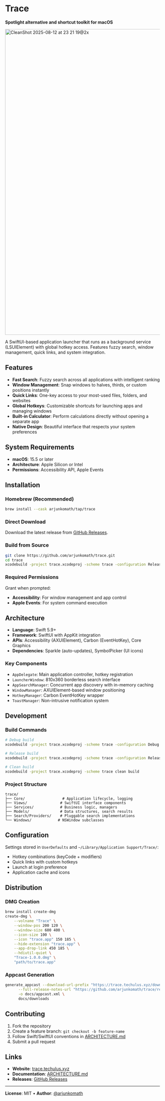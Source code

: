 # Trace

**Spotlight alternative and shortcut toolkit for macOS**

<img width="1606" height="995" alt="CleanShot 2025-08-12 at 23 21 19@2x" src="https://github.com/user-attachments/assets/f6fde413-9732-4d76-a639-1e67f615533e" />

A SwiftUI-based application launcher that runs as a background service (LSUIElement) with global hotkey access. Features fuzzy search, window management, quick links, and system integration.

## Features

- **Fast Search**: Fuzzy search across all applications with intelligent ranking
- **Window Management**: Snap windows to halves, thirds, or custom positions instantly
- **Quick Links**: One-key access to your most-used files, folders, and websites
- **Global Hotkeys**: Customizable shortcuts for launching apps and managing windows
- **Built-in Calculator**: Perform calculations directly without opening a separate app
- **Native Design**: Beautiful interface that respects your system preferences

## System Requirements

- **macOS**: 15.5 or later
- **Architecture**: Apple Silicon or Intel
- **Permissions**: Accessibility API, Apple Events

## Installation

### Homebrew (Recommended)
```bash
brew install --cask arjunkomath/tap/trace
```

### Direct Download
Download the latest release from [GitHub Releases](https://github.com/arjunkomath/trace/releases/latest).

### Build from Source
```bash
git clone https://github.com/arjunkomath/trace.git
cd trace
xcodebuild -project trace.xcodeproj -scheme trace -configuration Release build
```

### Required Permissions
Grant when prompted:
- **Accessibility**: For window management and app control
- **Apple Events**: For system command execution

## Architecture

- **Language**: Swift 5.9+
- **Framework**: SwiftUI with AppKit integration
- **APIs**: Accessibility (AXUIElement), Carbon (EventHotKey), Core Graphics
- **Dependencies**: Sparkle (auto-updates), SymbolPicker (UI icons)

### Key Components
- `AppDelegate`: Main application controller, hotkey registration
- `LauncherWindow`: 810x360 borderless search interface  
- `AppSearchManager`: Concurrent app discovery with in-memory caching
- `WindowManager`: AXUIElement-based window positioning
- `HotkeyManager`: Carbon EventHotKey wrapper
- `ToastManager`: Non-intrusive notification system

## Development

### Build Commands
```bash
# Debug build
xcodebuild -project trace.xcodeproj -scheme trace -configuration Debug build

# Release build
xcodebuild -project trace.xcodeproj -scheme trace -configuration Release build

# Clean build
xcodebuild -project trace.xcodeproj -scheme trace clean build
```

### Project Structure
```
trace/
├── Core/                 # Application lifecycle, logging
├── Views/               # SwiftUI interface components
├── Services/            # Business logic, managers
├── Models/              # Data structures, search results
├── Search/Providers/    # Pluggable search implementations
└── Windows/            # NSWindow subclasses
```

## Configuration

Settings stored in `UserDefaults` and `~/Library/Application Support/Trace/`:
- Hotkey combinations (keyCode + modifiers)
- Quick links with custom hotkeys
- Launch at login preference
- Application cache and icons

## Distribution

### DMG Creation
```bash
brew install create-dmg
create-dmg \
    --volname "Trace" \
    --window-pos 200 120 \
    --window-size 600 400 \
    --icon-size 100 \
    --icon "trace.app" 150 185 \
    --hide-extension "trace.app" \
    --app-drop-link 450 185 \
    --hdiutil-quiet \
    "Trace-1.0.0.dmg" \
    "path/to/trace.app"
```

### Appcast Generation
```bash
generate_appcast --download-url-prefix "https://trace.techulus.xyz/downloads/" \
      --full-release-notes-url "https://github.com/arjunkomath/trace/releases" \
      -o docs/appcast.xml \
      docs/downloads
```

## Contributing

1. Fork the repository
2. Create a feature branch: `git checkout -b feature-name`
3. Follow Swift/SwiftUI conventions in [ARCHITECTURE.md](ARCHITECTURE.md)
4. Submit a pull request

## Links

- **Website**: [trace.techulus.xyz](https://trace.techulus.xyz)
- **Documentation**: [ARCHITECTURE.md](ARCHITECTURE.md)
- **Releases**: [GitHub Releases](https://github.com/arjunkomath/trace/releases)

---

**License**: MIT • **Author**: [@arjunkomath](https://twitter.com/arjunkomath)
